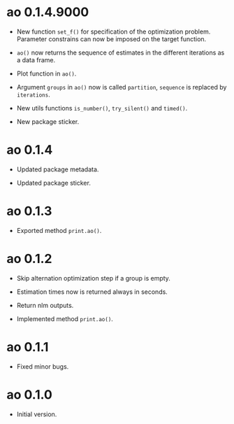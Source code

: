 # ao 0.1.4.9000

* New function `set_f()` for specification of the optimization problem. Parameter constrains can now be imposed on the target function.

* `ao()` now returns the sequence of estimates in the different iterations as a data frame.

* Plot function in `ao()`.

* Argument `groups` in `ao()` now is called `partition`, `sequence` is replaced by `iterations`.

* New utils functions `is_number()`, `try_silent()` and `timed()`.

* New package sticker.

# ao 0.1.4

* Updated package metadata.

* Updated package sticker.

# ao 0.1.3

* Exported method `print.ao()`.

# ao 0.1.2

* Skip alternation optimization step if a group is empty.

* Estimation times now is returned always in seconds.

* Return nlm outputs.

* Implemented method `print.ao()`.

# ao 0.1.1

* Fixed minor bugs.

# ao 0.1.0

* Initial version.
